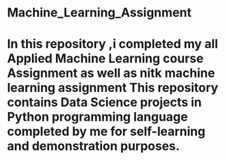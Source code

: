 # Machine_Learning_Assignment
In this repository ,i completed my all Applied Machine Learning course Assignment as well as nitk machine learning assignment
This repository contains Data Science projects in Python programming language completed by me for self-learning and demonstration purposes.
===============================================================================
